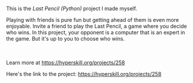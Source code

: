 This is the *Last Pencil (Python)* project I made myself.


<p>Playing with friends is pure fun but getting ahead of them is even more enjoyable. Invite a friend to play the Last Pencil, a game where you decide who wins. In this project, your opponent is a computer that is an expert in the game. But it's up to you to choose who wins.</p><br/><br/>Learn more at <a href="https://hyperskill.org/projects/258?utm_source=ide&utm_medium=ide&utm_campaign=ide&utm_content=project-card">https://hyperskill.org/projects/258</a>

Here's the link to the project: https://hyperskill.org/projects/258
